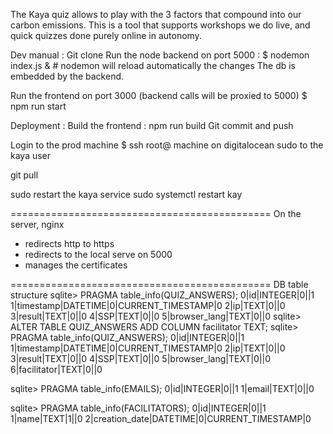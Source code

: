 The Kaya quiz allows to play with the 3 factors that compound into our carbon emissions.
This is a tool that supports workshops we do live, and quick quizzes done purely online in autonomy.

Dev manual :
Git clone
Run the node backend on port 5000 :
$ nodemon index.js & # nodemon will reload automatically the changes
The db is embedded by the backend.

Run the frontend on port 3000 (backend calls will be proxied to 5000)
$ npm run start

Deployment :
Build the frontend : npm run build
Git commit and push

Login to the prod machine
$ ssh root@ machine on digitalocean
sudo to the kaya user

git pull

sudo restart the kaya service
sudo systemctl restart kay

=============================================
On the server, nginx 
- redirects http to https
- redirects to the local serve on 5000
- manages the certificates

=============================================
DB table structure 
sqlite> PRAGMA table_info(QUIZ_ANSWERS);
0|id|INTEGER|0||1
1|timestamp|DATETIME|0|CURRENT_TIMESTAMP|0
2|ip|TEXT|0||0
3|result|TEXT|0||0
4|SSP|TEXT|0||0
5|browser_lang|TEXT|0||0
sqlite> ALTER TABLE QUIZ_ANSWERS ADD COLUMN facilitator TEXT;
sqlite> PRAGMA table_info(QUIZ_ANSWERS);
0|id|INTEGER|0||1
1|timestamp|DATETIME|0|CURRENT_TIMESTAMP|0
2|ip|TEXT|0||0
3|result|TEXT|0||0
4|SSP|TEXT|0||0
5|browser_lang|TEXT|0||0
6|facilitator|TEXT|0||0

sqlite> PRAGMA table_info(EMAILS);
0|id|INTEGER|0||1
1|email|TEXT|0||0

sqlite> PRAGMA table_info(FACILITATORS);
0|id|INTEGER|0||1
1|name|TEXT|1||0
2|creation_date|DATETIME|0|CURRENT_TIMESTAMP|0

